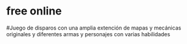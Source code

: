 # free online 

#Juego de disparos con una amplia extención de mapas y mecánicas originales y diferentes armas y personajes con varias habilidades 
